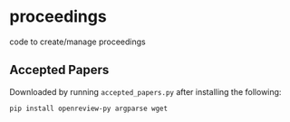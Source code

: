 # proceedings
code to create/manage proceedings

## Accepted Papers

Downloaded by running `accepted_papers.py` after installing the following:

```
pip install openreview-py argparse wget
```